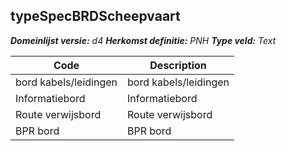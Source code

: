 ## typeSpecBRDScheepvaart

*__Domeinlijst versie:__ d4*
*__Herkomst definitie:__ PNH*
*__Type veld:__ Text*

|__Code__ |__Description__	|
|	---	|	---	|
| bord kabels/leidingen | bord kabels/leidingen |
| Informatiebord | Informatiebord |
| Route verwijsbord | Route verwijsbord |
| BPR bord | BPR bord|
